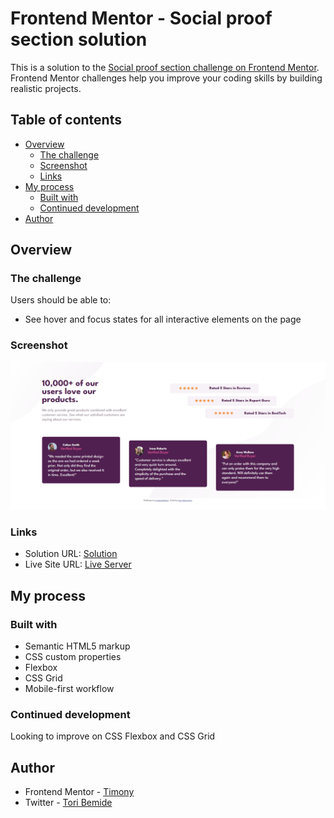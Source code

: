 # Frontend Mentor - Social proof section solution

This is a solution to the [Social proof section challenge on Frontend Mentor](https://www.frontendmentor.io/challenges/social-proof-section-6e0qTv_bA). Frontend Mentor challenges help you improve your coding skills by building realistic projects. 

## Table of contents

- [Overview](#overview)
  - [The challenge](#the-challenge)
  - [Screenshot](#screenshot)
  - [Links](#links)
- [My process](#my-process)
  - [Built with](#built-with)
  - [Continued development](#continued-development)
- [Author](#author)


## Overview

### The challenge

Users should be able to:

- See hover and focus states for all interactive elements on the page

### Screenshot

![](./images/Screenshot.png)


### Links

- Solution URL: [Solution](https://github.com/Tori-Bemide/social-proof-section)
- Live Site URL: [Live Server](https://tori-bemide.github.io/Blog-preview-card/)

## My process

### Built with

- Semantic HTML5 markup
- CSS custom properties
- Flexbox
- CSS Grid
- Mobile-first workflow

### Continued development

Looking to improve on CSS Flexbox and CSS Grid



## Author

- Frontend Mentor - [Timony](https://www.frontendmentor.io/profile/Tori-Bemide)
- Twitter - [Tori Bemide](https://x.com/home)

